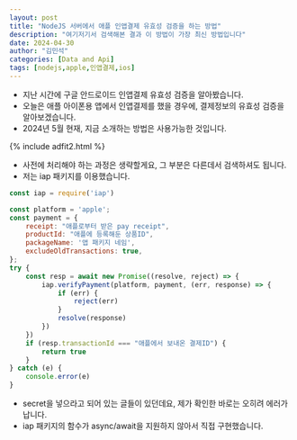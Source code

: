 ```yaml
---
layout: post
title: "NodeJS 서버에서 애플 인앱결제 유효성 검증을 하는 방법"
description: "여기저기서 검색해본 결과 이 방법이 가장 최신 방법입니다"
date: 2024-04-30
author: "김민석"
categories: [Data and Api]
tags: [nodejs,apple,인앱결제,ios]
---
```

- 지난 시간에 구글 안드로이드 인앱결제 유효성 검증을 알아봤습니다.
- 오늘은 애플 아이폰용 앱에서 인앱결제를 했을 경우에, 결제정보의 유효성 검증을 알아보겠습니다.
- 2024년 5월 현재, 지금 소개하는 방법은 사용가능한 것입니다.

{% include adfit2.html %}    

- 사전에 처리해야 하는 과정은 생략할게요, 그 부분은 다른데서 검색하셔도 됩니다.
- 저는 iap 패키지를 이용했습니다.

```javascript
const iap = require('iap')

const platform = 'apple';
const payment = {
    receipt: "애플로부터 받은 pay receipt",
    productId: "애플에 등록해둔 상품ID",
    packageName: '앱 패키지 네임',
    excludeOldTransactions: true,
};
try {
    const resp = await new Promise((resolve, reject) => {
        iap.verifyPayment(platform, payment, (err, response) => {
            if (err) {
                reject(err)
            }
            resolve(response)
        })
    })
    if (resp.transactionId === "애플에서 보내온 결제ID") {
        return true
    }
} catch (e) {
    console.error(e)
}
```

- secret을 넣으라고 되어 있는 글들이 있던데요, 제가 확인한 바로는 오히려 에러가 납니다.
- iap 패키지의 함수가 async/await을 지원하지 않아서 직접 구현했습니다.